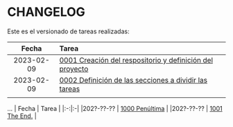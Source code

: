 
# CHANGELOG

Este es el versionado de tareas realizadas:

| Fecha | Tarea | 
|:-:|:-|
|2023-02-09 | [0001 Creación del respositorio y definición del proyecto](0000/0001-Creacion_del_repositorio_y_definicion_del_proyecto.md)  |
|2023-02-09 | [0002 Definición de las secciones a dividir las tareas](0000/0002-Definicion_de_las_secciones_a_dividir_las_tareas.md) |
| | | 

...
| Fecha | Tarea | 
|:-:|:-|
|202?-??-?? | [1000 Penúltima](./0000/0000-TODO.md) | 
|202?-??-?? | [1001 The End.](0000/0000-TODO.md) |
